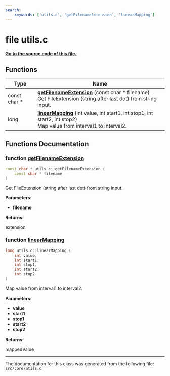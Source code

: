 ```yaml
---
search:
    keywords: ['utils.c', 'getFilenameExtension', 'linearMapping']
---
```


# file utils.c

**[Go to the source code of this file.](utils_8c_source.md)**
## Functions

|Type|Name|
|-----|-----|
|const char \*|[**getFilenameExtension**](utils_8c.md#1a7f9c5fd70da52ffcf719d3cd7dfaaee1) (const char \* filename) <br>Get FileExtension (string after last dot) from string input. |
|long|[**linearMapping**](utils_8c.md#1abc960a3069eb518b778464ffa5d6a777) (int value, int start1, int stop1, int start2, int stop2) <br>Map value from interval1 to interval2. |


## Functions Documentation

### function <a id="1a7f9c5fd70da52ffcf719d3cd7dfaaee1" href="#1a7f9c5fd70da52ffcf719d3cd7dfaaee1">getFilenameExtension</a>

```cpp
const char * utils.c::getFilenameExtension (
    const char * filename
)
```

Get FileExtension (string after last dot) from string input. 



**Parameters:**


* **filename** 



**Returns:**

extension 




### function <a id="1abc960a3069eb518b778464ffa5d6a777" href="#1abc960a3069eb518b778464ffa5d6a777">linearMapping</a>

```cpp
long utils.c::linearMapping (
    int value,
    int start1,
    int stop1,
    int start2,
    int stop2
)
```

Map value from interval1 to interval2. 



**Parameters:**


* **value** 
* **start1** 
* **stop1** 
* **start2** 
* **stop2** 



**Returns:**

mappedValue 






----------------------------------------
The documentation for this class was generated from the following file: `src/core/utils.c`
